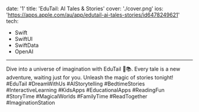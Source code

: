 date: '1'
title: 'EduTail: AI Tales & Stories'
cover: './cover.png'
ios: 'https://apps.apple.com/au/app/edutail-ai-tales-stories/id6478249621'
tech:
  - Swift
  - SwiftUI
  - SwiftData
  - OpenAI
---

Dive into a universe of imagination with EduTail 🌠📚. Every tale is a new adventure, waiting just for you. Unleash the magic of stories tonight! 
#EduTail #DreamWithUs #AIStorytelling #BedtimeStories #InteractiveLearning #KidsApps #EducationalApps #ReadingFun #StoryTime #MagicalWorlds #FamilyTime #ReadTogether #ImaginationStation